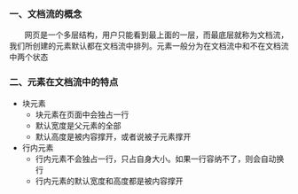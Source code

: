 ### 一、文档流的概念
&nbsp;&nbsp;&nbsp;&nbsp;&nbsp;&nbsp;&nbsp;网页是一个多层结构，用户只能看到最上面的一层，而最底层就称为文档流，我们所创建的元素默认都在文档流中排列。元素一般分为在文档流中和不在文档流中两个状态
### 二、元素在文档流中的特点
* 块元素
  * 块元素在页面中会独占一行
  * 默认宽度是父元素的全部
  * 默认高度是被内容撑开，或者说被子元素撑开
* 行内元素
  * 行内元素不会独占一行，只占自身大小。如果一行容纳不了，则会自动换行
  * 行内元素的默认宽度和高度都是被内容撑开